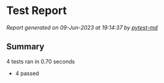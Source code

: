# Test Report

*Report generated on 09-Jun-2023 at 19:14:37 by [pytest-md]*

[pytest-md]: https://github.com/hackebrot/pytest-md

## Summary

4 tests ran in 0.70 seconds

- 4 passed
